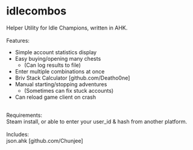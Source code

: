 # idlecombos
Helper Utility for Idle Champions, written in AHK.</br>
</br>
Features:</br>
- Simple account statistics display</br>
- Easy buying/opening many chests</br>
  - (Can log results to file)</br>
- Enter multiple combinations at once</br>
- Briv Stack Calculator [github.com/Deatho0ne]</br>
- Manual starting/stopping adventures</br>
  - (Sometimes can fix stuck accounts)</br>
- Can reload game client on crash</br>
</br>
Requirements:</br>
Steam install, or able to enter your user_id & hash from another platform.</br>
</br>
Includes:</br>
json.ahk [github.com/Chunjee]
